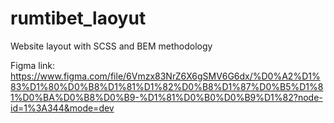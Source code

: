 # rumtibet_laoyut
Website layout with SCSS and BEM methodology

Figma link: https://www.figma.com/file/6Vmzx83NrZ6X6gSMV6G6dx/%D0%A2%D1%83%D1%80%D0%B8%D1%81%D1%82%D0%B8%D1%87%D0%B5%D1%81%D0%BA%D0%B8%D0%B9-%D1%81%D0%B0%D0%B9%D1%82?node-id=1%3A344&mode=dev
